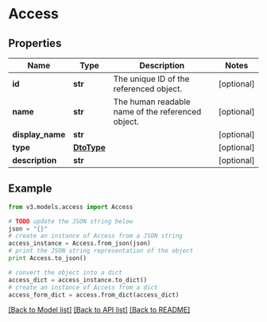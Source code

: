 # Access


## Properties
Name | Type | Description | Notes
------------ | ------------- | ------------- | -------------
**id** | **str** | The unique ID of the referenced object. | [optional] 
**name** | **str** | The human readable name of the referenced object. | [optional] 
**display_name** | **str** |  | [optional] 
**type** | [**DtoType**](DtoType.md) |  | [optional] 
**description** | **str** |  | [optional] 

## Example

```python
from v3.models.access import Access

# TODO update the JSON string below
json = "{}"
# create an instance of Access from a JSON string
access_instance = Access.from_json(json)
# print the JSON string representation of the object
print Access.to_json()

# convert the object into a dict
access_dict = access_instance.to_dict()
# create an instance of Access from a dict
access_form_dict = access.from_dict(access_dict)
```
[[Back to Model list]](../README.md#documentation-for-models) [[Back to API list]](../README.md#documentation-for-api-endpoints) [[Back to README]](../README.md)


